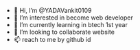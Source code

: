 - 👋 Hi, I’m @YADAVankit0109
- 👀 I’m interested in become web developer
- 🌱 I’m currently learning in btech 1st year
- 💞️ I’m looking to collaborate website
- 📫 reach to me by github id

<!---
YADAVankit0109/YADAVankit0109 is a ✨ special ✨ repository because its `README.md` (this file) appears on your GitHub profile.
You can click the Preview link to take a look at your changes.
--->
